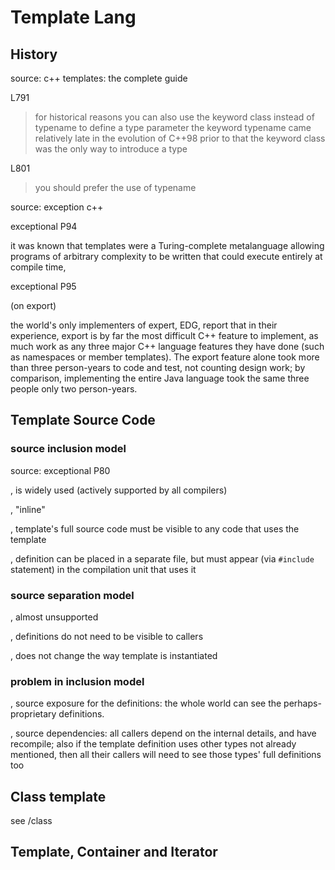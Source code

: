 # Template Lang

## History

source: c++ templates: the complete guide

L791

> for historical reasons you can also use the keyword class instead of
> typename to define a type parameter
> the keyword typename came relatively late in the evolution of C++98
> prior to that the keyword class was the only way to introduce a type

L801

> you should prefer the use of typename

source: exception c++

exceptional P94

it was known that templates were a Turing-complete metalanguage allowing 
programs of arbitrary complexity to be written that could execute entirely 
at compile time, 

exceptional P95

(on export)

the world's only implementers of expert, EDG, report that in their 
experience, export is by far the most difficult C++ feature to implement, 
as much work as any three major C++ language features they have done 
(such as namespaces or member templates). The export feature alone took 
more than three person-years to code and test, not counting design work; 
by comparison, implementing the entire Java language took the same three 
people only two person-years.

## Template Source Code

### source inclusion model

source: exceptional P80

, is widely used (actively supported by all compilers)

, "inline"

, template's full source code must be visible to any code that uses
the template

, definition can be placed in a separate file, but must appear (via 
`#include` statement) in the compilation unit that uses it

### source separation model

, almost unsupported

, definitions do not need to be visible to callers

, does not change the way template is instantiated

### problem in inclusion model

, source exposure for the definitions: the whole world can see the 
perhaps-proprietary definitions.

, source dependencies: all callers depend on the internal details, and 
have recompile; also if the template definition uses other types not 
already mentioned, then all their callers will need to see those types' 
full definitions too

## Class template

see /class

## Template, Container and Iterator

